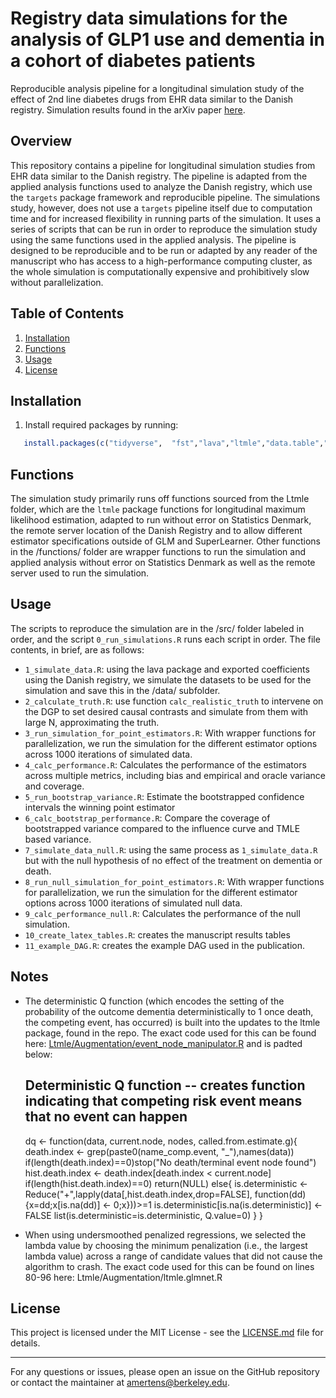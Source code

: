
# Registry data simulations for the analysis of GLP1 use and dementia in a cohort of diabetes patients
Reproducible analysis pipeline for a longitudinal simulation study of the effect of 2nd line diabetes drugs from EHR data similar to the Danish registry. Simulation results found in the arXiv paper [here](https://arxiv.org/abs/2310.03235).


## Overview

This repository contains a pipeline for longitudinal simulation studies from EHR data similar to the Danish registry. The pipeline is adapted from the applied analysis functions used to analyze the Danish registry, which use the `targets` package framework and reproducible pipeline. The simulations study, however, does not use a `targets` pipeline itself due to computation time and for increased flexibility in running parts of the simulation. It uses a series of scripts that can be run in order to reproduce the simulation study using the same functions used in the applied analysis. The pipeline is designed to be reproducible and to be run or adapted by any reader of the manuscript who has access to a high-performance computing cluster, as the whole simulation is computationally expensive and prohibitively slow without parallelization.


## Table of Contents

1. [Installation](#installation)
2. [Functions](#functions)
3. [Usage](#usage)
4. [License](#license)


## Installation

1. Install required packages by running:

```R
   install.packages(c("tidyverse",  "fst","lava","ltmle","data.table","tidyverse","glmnet","Matrix","Publish","matrixStats","speedglm","parallel","caret","foreach","clustermq"))
```

## Functions

The simulation study primarily runs off functions sourced from the Ltmle folder, which are the `ltmle` package functions for longitudinal maximum likelihood estimation, adapted to run without error on Statistics Denmark, the remote server location of the Danish Registry and to allow different estimator specifications outside of GLM and SuperLearner. Other functions in the /functions/ folder are wrapper functions to run the simulation and applied analysis without error on Statistics Denmark as well as the remote server used to run the simulation.


## Usage

The scripts to reproduce the simulation are in the /src/ folder labeled in order, and the script `0_run_simulations.R` runs each script in order. The file contents, in brief, are as follows:


* `1_simulate_data.R`: using the lava package and exported coefficients using the Danish registry, we simulate the datasets to be used for the simulation and save this in the /data/ subfolder. 
* `2_calculate_truth.R`: use function `calc_realistic_truth` to intervene on the DGP to set desired causal contrasts and simulate from them with large N, approximating the truth.
* `3_run_simulation_for_point_estimators.R`: With wrapper functions for parallelization, we run the simulation for the different estimator options across 1000 iterations of simulated data.
* `4_calc_performance.R`: Calculates the performance of the estimators across multiple metrics, including bias and empirical and oracle variance and coverage.
* `5_run_bootstrap_variance.R`: Estimate the bootstrapped confidence intervals the winning point estimator 
* `6_calc_bootstrap_performance.R`: Compare the coverage of bootstrapped variance compared to the influence curve and TMLE based variance.
* `7_simulate_data_null.R`: using the same process as `1_simulate_data.R` but with the null hypothesis of no effect of the treatment on dementia or death.
* `8_run_null_simulation_for_point_estimators.R`: With wrapper functions for parallelization, we run the simulation for the different estimator options across 1000 iterations of simulated null data.
* `9_calc_performance_null.R`: Calculates the performance of the null simulation.
* `10_create_latex_tables.R`: creates the manuscript results tables
* `11_example_DAG.R`: creates the example DAG used in the publication. 



## Notes
- The deterministic Q function (which encodes the setting of the probability of the outcome dementia deterministically to 1 once death, the competing event, has occurred) is built into the updates to the ltmle package, found in the repo. The exact code used for this can be found here: [Ltmle/Augmentation/event_node_manipulator.R](https://github.com/amertens/registry_simulations/blob/main/Ltmle/Augmentation/prepare_Ltmle.R) and is padted below:

    ## Deterministic Q function -- creates function indicating that competing risk event means that no event can happen
    dq <- function(data, current.node, nodes, called.from.estimate.g){
        death.index <- grep(paste0(name_comp.event, "_"),names(data))
        if(length(death.index)==0)stop("No death/terminal event node found")
        hist.death.index <- death.index[death.index < current.node]
        if(length(hist.death.index)==0)
            return(NULL)
        else{
            is.deterministic <- Reduce("+",lapply(data[,hist.death.index,drop=FALSE],
                                                  function(dd){x=dd;x[is.na(dd)] <- 0;x}))>=1
            is.deterministic[is.na(is.deterministic)] <- FALSE
            list(is.deterministic=is.deterministic, Q.value=0)
        }
    }

- When using undersmoothed penalized regressions, we selected the lambda value by choosing the minimum penalization (i.e., the largest lambda value) across a range of candidate values that did not cause the algorithm to crash. The exact code used for this can be found on lines 80-96 here: Ltmle/Augmentation/ltmle.glmnet.R

## License

This project is licensed under the MIT License - see the [LICENSE.md](LICENSE.md) file for details.

---

For any questions or issues, please open an issue on the GitHub repository or contact the maintainer at amertens@berkeley.edu.
